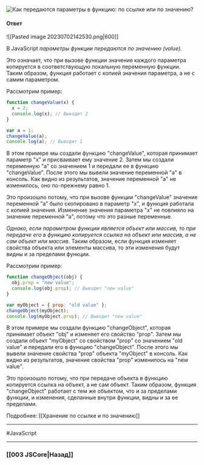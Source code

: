 ![Как передаются параметры в функцию: по ссылке или по значению?](https://youtu.be/nvktMVFM0_M?t=280)

#### Ответ

![[Pasted image 20230702142530.png|600]]

В JavaScript *параметры функции передаются по значению (value).*

Это означает, что при вызове функции значение каждого параметра копируется в соответствующую локальную переменную функции. Таким образом, функция работает с копией значения параметра, а не с самим параметром.

Рассмотрим пример:

```javascript
function changeValue(x) {
  x = 2;
  console.log(x); // Выводит 2
}

var a = 1;
changeValue(a);
console.log(a); // Выводит 1
```

В этом примере мы создали функцию "changeValue", которая принимает параметр "x" и присваивает ему значение 2. Затем мы создали переменную "a" со значением 1 и передали ее в функцию "changeValue". После этого мы вывели значение переменной "a" в консоль. Как видно из результатов, значение переменной "a" не изменилось, оно по-прежнему равно 1.

Это произошло потому, что при вызове функции "changeValue" значение переменной "a" было скопировано в параметр "x", и функция работала с копией значения. Изменение значения параметра "x" не повлияло на значение переменной "a", потому что это разные переменные.

*Однако, если параметром функции является объект или массив, то при передаче его в функцию копируется ссылка на объект или массив, а не сам объект или массив*. Таким образом, если функция изменяет свойства объекта или элементы массива, то эти изменения будут видны и за пределами функции.

Рассмотрим пример:

```javascript
function changeObject(obj) {
  obj.prop = "new value";
  console.log(obj.prop); // Выводит "new value"
}

var myObject = { prop: "old value" };
changeObject(myObject);
console.log(myObject.prop); // Выводит "new value"
```

В этом примере мы создали функцию "changeObject", которая принимает объект "obj" и изменяет его свойство "prop". Затем мы создали объект "myObject" со свойством "prop" со значением "old value" и передали его в функцию "changeObject". После этого мы вывели значение свойства "prop" объекта "myObject" в консоль. Как видно из результатов, значение свойства "prop" изменилось на "new value".

Это произошло потому, что при передаче объекта в функцию копируется ссылка на объект, а не сам объект. Таким образом, функция "changeObject" работает с тем же объектом, что и за пределами функции, и изменения, сделанные внутри функции, видны и за ее пределами.

Подробнее: [[Хранение по ссылке и по значению]]

___
#JavaScript 

___

### [[003 JSCore|Назад]]